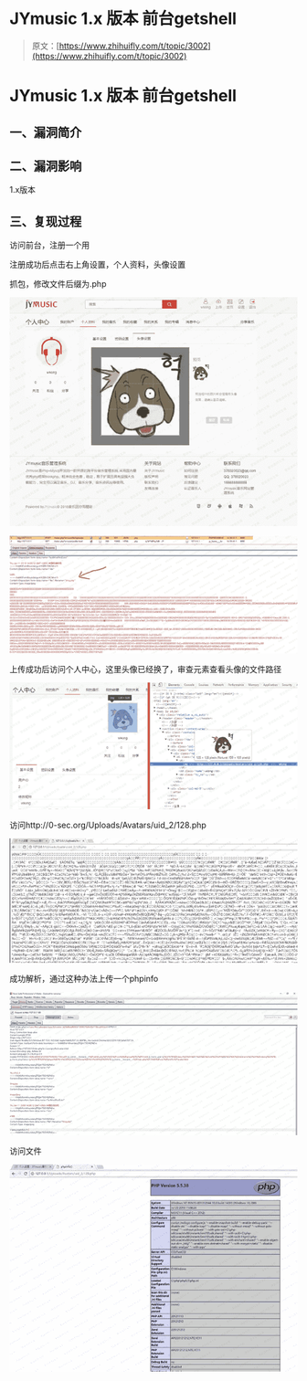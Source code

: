 # JYmusic 1.x 版本 前台getshell

> 原文：[https://www.zhihuifly.com/t/topic/3002](https://www.zhihuifly.com/t/topic/3002)

# JYmusic 1.x 版本 前台getshell

## 一、漏洞简介

## 二、漏洞影响

1.x版本

## 三、复现过程

访问前台，注册一个用

注册成功后点击右上角设置，个人资料，头像设置

抓包，修改文件后缀为.php

![image](img/9f45fb27f1ea5f3fbd77bfcae7484479.png)

![image](img/3c659f546afdce57e9da4ef5b60ac6eb.png)

上传成功后访问个人中心，这里头像已经换了，审查元素查看头像的文件路径

![image](img/41c05620de3f1fb8d68ca104520e3503.png)

访问http://0-sec.org/Uploads/Avatars/uid_2/128.php

![image](img/3ee982b8a1df2931e0b1cf25ab40b524.png)

成功解析，通过这种办法上传一个phpinfo

![image](img/56424e607c264b4d14b01d87f1bfba4e.png)

访问文件

![image](img/ffbaa4374f42b2b0742d083f3a982f17.png)